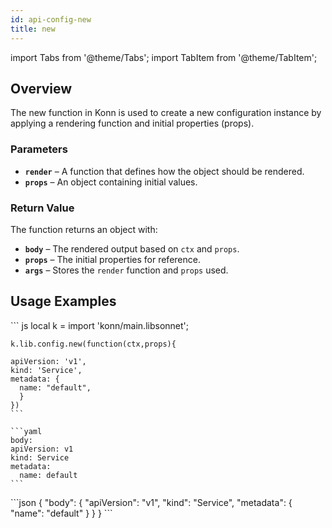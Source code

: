```yaml
---
id: api-config-new
title: new
---
```


import Tabs from '@theme/Tabs';
import TabItem from '@theme/TabItem';

## Overview
The new function in Konn is used to create a new configuration instance by applying a rendering function and initial properties (props).


### Parameters
- **`render`** – A function that defines how the object should be rendered.
- **`props`** – An object containing initial values.

### Return Value
The function returns an object with:
- **`body`** – The rendered output based on `ctx` and `props`.
- **`props`** – The initial properties for reference.
- **`args`** – Stores the `render` function and `props` used.

## Usage Examples


<Tabs>
     <TabItem value="jsonnet" label="Jsonnet" default>
    ``` js
    local k = import 'konn/main.libsonnet';

    k.lib.config.new(function(ctx,props){

    apiVersion: 'v1',
    kind: 'Service',
    metadata: {
      name: "default",
      }
    })
    ``` 
  </TabItem>
  <TabItem value="yaml" label="YAML Output">

    ```yaml
    body:
    apiVersion: v1
    kind: Service
    metadata:
      name: default
    ```
  </TabItem>
  <TabItem value="json" label="JSON Output">
    ```json
    {
    "body": {
        "apiVersion": "v1",
        "kind": "Service",
        "metadata": {
            "name": "default"
        }
      }
    }
    ```
    </TabItem>
</Tabs>
